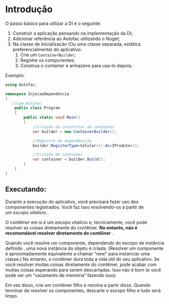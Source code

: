 ﻿# Introdução

O passo básico para utilizar a DI é o seguinte:

1. Construir a aplicação pensando na implementação da DI;
2. Adicionar referência ao Autofac utilizando o Nuget;
3. Na classe de inicialização (Ou uma classe separada, estática preferencialmente) do aplicativo:
    1. Crie um `ContainerBuilder`;
    2. Registre os componentes;
    3. Construa o container e armazene para usa-lo depois;

Exemplo:

```csharp
using Autofac;

namespace InjecaoDependencia
{
   //Com Autofac
    public class Program
    {
        public static void Main()
        {
            //Criação do construtor do container    
            var builder = new ContainerBuilder();

            //Registro de dependências
            builder.RegisterType<Celular>().As<IProduto>();

            //Criação do container   
            var container = builder.Build();
        }
    }
}
```

## Executando:

Durante a execução do aplicativo, você precisará fazer uso dos componentes registrados. Você faz isso *resolvendo*-os a partir de um *escopo vitalício* .

O contêiner em si *é* um escopo vitalício e, tecnicamente, você pode resolver as coisas diretamente do contêiner. **No entanto, não é recomendável resolver diretamente do contêiner** .

Quando você resolve um componente, dependendo do escopo de instância definido , uma nova instância do objeto é criada. (Resolver um componente é aproximadamente equivalente a chamar "new" para instanciar uma classe.) No entanto, o contêiner dura toda a vida útil do seu aplicativo. Se você resolver muitas coisas diretamente do contêiner, pode acabar com muitas coisas esperando para serem descartadas. Isso não é bom (e você pode ver um “vazamento de memória” fazendo isso).

Em vez disso, crie um contêiner filho e resolva a partir disso. Quando terminar de resolver os componentes, descarte o escopo filho e tudo será limpo.